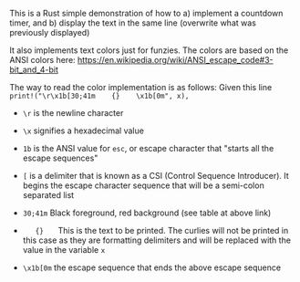 This is a Rust simple demonstration of how to a) implement a countdown timer, and b) display the text in the same line (overwrite what was previously displayed)

It also implements text colors just for funzies.  The colors are based on the ANSI colors here:
https://en.wikipedia.org/wiki/ANSI_escape_code#3-bit_and_4-bit

The way to read the color implementation is as follows:
Given this line `print!("\r\x1b[30;41m    {}    \x1b[0m", x),`
* `\r` is the newline character

* `\x` signifies a hexadecimal value

* `1b` is the ANSI value for `esc`, or escape character that "starts all the escape sequences"
* `[` is a delimiter that is known as a CSI (Control Sequence Introducer).  It begins the escape character sequence that will be a semi-colon separated list
* `30;41m` Black foreground, red background (see table at above link)
* `    {}    ` This is the text to be printed.  The curlies will not be printed in this case as they are formatting delimiters and will be replaced with the value in the variable `x`
* `\x1b[0m` the escape sequence that ends the above escape sequence

